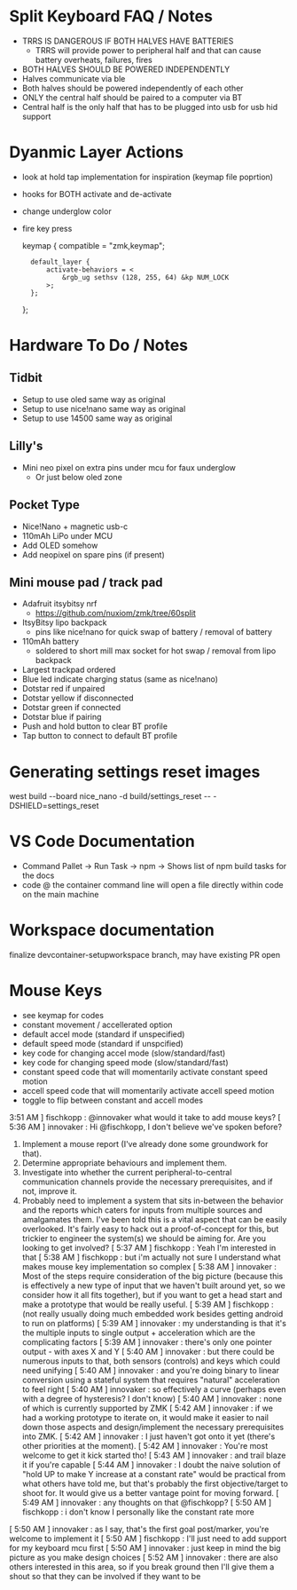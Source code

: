# Split Keyboard FAQ / Notes

- TRRS IS DANGEROUS IF BOTH HALVES HAVE BATTERIES
  - TRRS will provide power to peripheral half and that can cause battery overheats, failures, fires
- BOTH HALVES SHOULD BE POWERED INDEPENDENTLY
- Halves communicate via ble
- Both halves should be powered independently of each other
- ONLY the central half should be paired to a computer via BT
- Central half is the only half that has to be plugged into usb for usb hid support

# Dyanmic Layer Actions

- look at hold tap implementation for inspiration (keymap file poprtion)

- hooks for BOTH activate and de-activate

- change underglow color
- fire key press

	keymap {
		compatible = "zmk,keymap";

		default_layer {
			activate-behaviors = <
	            &rgb_ug sethsv (128, 255, 64) &kp NUM_LOCK
			>;
		};
	};

# Hardware To Do / Notes

## Tidbit

- Setup to use oled same way as original
- Setup to use nice!nano same way as original
- Setup to use 14500 same way as original

## Lilly's

- Mini neo pixel on extra pins under mcu for faux underglow
	- Or just below oled zone

## Pocket Type

- Nice!Nano + magnetic usb-c
- 110mAh LiPo under MCU
- Add OLED somehow
- Add neopixel on spare pins (if present)

## Mini mouse pad / track pad

- Adafruit itsybitsy nrf
	- https://github.com/nuxiom/zmk/tree/60split
- ItsyBitsy lipo backpack
	- pins like nice!nano for quick swap of battery / removal of battery
- 110mAh battery
	- soldered to short mill max socket for hot swap / removal from lipo backpack
- Largest trackpad ordered
- Blue led indicate charging status (same as nice!nano)
- Dotstar red if unpaired
- Dotstar yellow if disconnected
- Dotstar green if connected
- Dotstar blue if pairing
- Push and hold button to clear BT profile
- Tap button to connect to default BT profile

# Generating settings reset images

west build --board nice_nano -d build/settings_reset -- -DSHIELD=settings_reset

# VS Code Documentation

- Command Pallet -> Run Task -> npm -> Shows list of npm build tasks for the docs
- code @ the container command line will open a file directly within code on the main machine

# Workspace documentation

finalize devcontainer-setupworkspace branch, may have existing PR open

# Mouse Keys

- see keymap for codes
- constant movement / accellerated option
- default accel mode (standard if unspecified)
- default speed mode (standard if unspcified)
- key code for changing accel mode (slow/standard/fast)
- key code for changing speed mode (slow/standard/fast)
- constant speed code that will momentarily activate constant speed motion
- accell speed code that will momentarily activate accell speed motion
- toggle to flip between constant and accell modes



3:51 AM
]
fischkopp
:
@innovaker what would it take to add mouse keys?
[
5:36 AM
]
innovaker
:
Hi @fischkopp, I don't believe we've spoken before?
1.  Implement a mouse report (I've already done some groundwork for that).
2.  Determine appropriate behaviours and implement them.
3.  Investigate into whether the current peripheral-to-central communication channels provide the necessary prerequisites, and if not, improve it.
4.  Probably need to implement a system that sits in-between the behavior and the reports which caters for inputs from multiple sources and amalgamates them.  I've been told this is a vital aspect that can be easily overlooked.
It's fairly easy to hack out a proof-of-concept for this, but trickier to engineer the system(s) we should be aiming for.
Are you looking to get involved?
[
5:37 AM
]
fischkopp
:
Yeah I'm interested in that
[
5:38 AM
]
fischkopp
:
but i'm actually not sure I understand what makes mouse key implementation so complex
[
5:38 AM
]
innovaker
:
Most of the steps require consideration of the big picture (because this is effectively a new type of input that we haven't built around yet, so we consider how it all fits together), but if you want to get a head start and make a prototype that would be really useful.
[
5:39 AM
]
fischkopp
:
(not really usually doing much embedded work besides getting android to run on platforms)
[
5:39 AM
]
innovaker
:
my understanding is that it's the multiple inputs to single output + acceleration which are the complicating factors
[
5:39 AM
]
innovaker
:
there's only one pointer output - with axes X and Y
[
5:40 AM
]
innovaker
:
but there could be numerous inputs to that, both sensors (controls) and keys which could need unifying
[
5:40 AM
]
innovaker
:
and you're doing binary to linear conversion using a stateful system that requires "natural" acceleration to feel right
[
5:40 AM
]
innovaker
:
so effectively a curve (perhaps even with a degree of hysteresis?  I don't know)
[
5:40 AM
]
innovaker
:
none of which is currently supported by ZMK
[
5:42 AM
]
innovaker
:
if we had a working prototype to iterate on, it would make it easier to nail down those aspects and design/implement the necessary prerequisites into ZMK.
[
5:42 AM
]
innovaker
:
I just haven't got onto it yet (there's other priorities at the moment).
[
5:42 AM
]
innovaker
:
You're most welcome to get it kick started tho!
[
5:43 AM
]
innovaker
:
and trail blaze it if you're capable
[
5:44 AM
]
innovaker
:
I doubt the naive solution of "hold UP to make Y increase at a constant rate" would be practical from what others have told me, but that's probably the first objective/target to shoot for.  It would give us a better vantage point for moving forward.
[
5:49 AM
]
innovaker
:
any thoughts on that @fischkopp?
[
5:50 AM
]
fischkopp
:
i don't know I personally like the constant rate more
  
[
5:50 AM
]
innovaker
:
as I say, that's the first goal post/marker, you're welcome to implement it
[
5:50 AM
]
fischkopp
:
I'll just need to add support for my keyboard mcu first
[
5:50 AM
]
innovaker
:
just keep in mind the big picture as you make design choices
[
5:52 AM
]
innovaker
:
there are also others interested in this area, so if you break ground then I'll give them a shout so that they can be involved if they want to be
